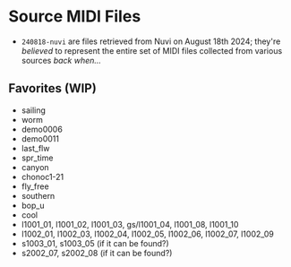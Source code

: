 # Source MIDI Files

- `240818-nuvi` are files retrieved from Nuvi on August 18th 2024; they're _believed_
  to represent the entire set of MIDI files collected from various sources _back when..._

## Favorites (WIP)

- sailing
- worm
- demo0006
- demo0011
- last_flw
- spr_time
- canyon
- chonoc1-21
- fly_free
- southern
- bop_u
- cool
- l1001_01, l1001_02, l1001_03, gs/l1001_04, l1001_08, l1001_10
- l1002_01, l1002_03, l1002_04, l1002_05, l1002_06, l1002_07, l1002_09
- s1003_01, s1003_05 (if it can be found?)
- s2002_07, s2002_08 (if it can be found?)

